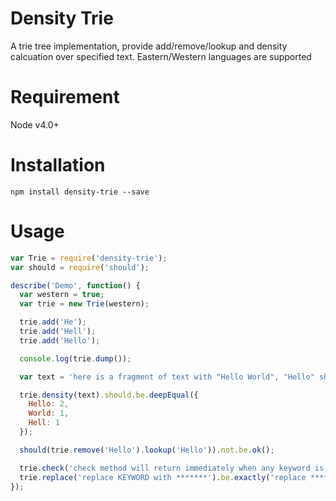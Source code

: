 Density Trie
============
A trie tree implementation, provide add/remove/lookup and density calcuation over specified text. Eastern/Western languages are supported

Requirement
===========
Node v4.0+

Installation
============

```base
npm install density-trie --save
```

Usage
=====

```js
var Trie = require('density-trie');
var should = require('should');

describe('Demo', function() {
  var western = true;
  var trie = new Trie(western);

  trie.add('He');
  trie.add('Hell');
  trie.add('Hello');

  console.log(trie.dump());

  var text = 'here is a fragment of text with "Hello World", "Hello" should be 2, "Hell" should be 1, no matter if "eHell" or eHello presented';

  trie.density(text).should.be.deepEqual({
    Hello: 2, 
    World: 1,
    Hell: 1
  });

  should(trie.remove('Hello').lookup('Hello')).not.be.ok();

  trie.check('check method will return immediately when any keyword is found, like Hello').should.be.ok();
  trie.replace('replace KEYWORD with *******').be.exactly('replace ******* with *******');
});
```
